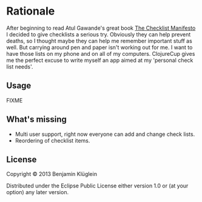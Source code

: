 # Rationale

After beginning to read Atul Gawande's great book [The Checklist Manifesto](https://en.wikipedia.org/wiki/The_Checklist_Manifesto)
I decided to give checklists a serious try. Obviously they can help prevent deaths, so I thought maybe they can help me remember important
stuff as well. But carrying around pen and paper isn't working out for me. I want to have those lists on my phone and on all of my computers.
ClojureCup gives me the perfect excuse to write myself an app aimed at my 'personal check list needs'.

## Usage

FIXME

## What's missing

- Multi user support, right now everyone can add and change check lists. 
- Reordering of checklist items.

## License

Copyright © 2013 Benjamin Klüglein

Distributed under the Eclipse Public License either version 1.0 or (at
your option) any later version.
